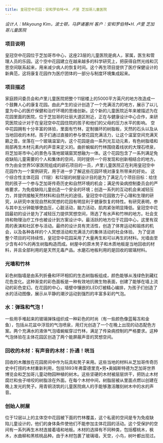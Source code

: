 ```yaml
---
title: 皇冠空中花园：安和罗伯特•H. 卢里 芝加哥儿童医院
---
```


*设计人：Mikyoung Kim，波士顿，马萨诸塞州*
*客户：安和罗伯特•H. 卢里 芝加哥儿童医院*

### 项目说明 ###
皇冠空中花园位于芝加哥市中心，这座23层的儿童医院是病人，家属，医生和管理人员的乐园。这个空中花园建立在越来越多的科学研究上，把获得自然光线和沉思空间联系起来，用来减少病人的恢复时间。这个再生项目提供了医疗保健设计的新典范，这将康复花园作为医疗团体的一部分与制度环境集成起来。

### 项目描述 ###
家庭顾问委员会和卢里儿童医院把整个11层楼上的5000平方英尺的地方改造成一个鼓舞人心的康复花园。由此产生的设计创造了一个充满活力的地方，展示了以儿童为中心的医疗保健和治疗环境的思维创新。这个新的儿童医院近年来被描述为在花园里面的医院，位于芝加哥的壮丽大道区附近，正在与健康设计中心合作，来研究医院设计对于在皇冠空中花园住院的孩子和他们的父母的压力水平的影响。
空中花园拥有十分丰富的体验，里面有竹林，定制循环的树脂板，天然的石头以及从当地回收的木材。孩子们通过直接的参与使花园充满活力，让这个温室空间充满天籁之音。坐落在一个玻璃温室内，这个花园是由一系列光互动元素，有色树脂墙和局部再生木材元素内的声音来定义的。曲折蜿蜒的竹林围绕着线状的大理石喷泉，将芝加哥市中心的景色与落地玻璃窗冥想融为一体。这个花园包含了一系列满足免疫缺陷儿童需要的个人和集体的空间，同时提供一个将发现和创新相结合的地方。作为由全世界50家医院组成的卵石项目的一员，卢里儿童医院正在利用皇冠空中花园作为一个案例研究，用于进一步了解这些花园环境对康复所带来的好处。
这个综合性主体花园（11层）和12层的树屋设计目的是为了满足几个项目目标：给住院的孩子一个参与芝加哥传奇历史和自然环境的机会；满足传染病控制委员会的严格要求，为免疫缺陷儿童创造一个安全的环境；创造一系列的互动机会来减轻压力，并提供接触天然材料和自然光的途径。皇冠空中花园致力于心理和生理的研究，从研究中发现自然和冥想的花园有明显利于健康恢复的特性。有研究表明，参与其中五分钟能够使血压，心脏活动，脑力活动，肌肉紧张明显降低。皇冠空中花园最初的设计是为了减轻压力提供冥想空间，筛选了有水声和竹林的地方。社会支持和物理治疗工作也被设计到方案设计中。最活跃的地方位于花园中心，这里有双周的表演和社区参与活动。最终的设计具有灵活性，创造了体育运动和锻炼的机会，以及各种各样的个人冥想活动和充满活力的集体活动的社会体验。
为了促进整个项目的可持续性，皇冠空中花园采用了大量再生和可以再生的材料。光墙由至少含有40%的再生树脂构造而成。树屋中的原木凳子和木质地板是当地回收的材料，并且全部利用的是天然无毒产品。水磨石地板利用的是回收的玻璃材料。

### 光墙和竹林 ###
彩色树脂墙是由系列折叠和环环相扣的生态树脂板组成，颜色能够从浅绿色到藏红花色变化。这种渐变的彩色面板是一种有效地抗微生物表面，创建了能够在墙上流动的彩色变幻。在花园的中心，墙壁中镶嵌的LED灯被精心编排，为孩子们创造了水的活动图像，展示从平静的潮汐运动到强烈的丰富多彩的气泡。

### 水：弹珠和气泡！ ###
一些用手堆起来的玻璃弹珠组织成一种彩色的时尚（有一些颜色像蓝莓冻和金鱼），包括从花盆中浮现的气泡喷泉，用灯光创造了一个在晚上出现的动态配色方案。两个充满水的液体气泡墙蜿蜒穿过竹林，满足了传染病控制的严格要求。这种气泡体验在主体花园区创造了两个能屏蔽声音的冥想空间。

### 回收的木材：有声音的木材：扑通！咣当 ###
回收的木雕放在花园房间中作为玩具和凳子来用。这些当地的材料从芝加哥传奇历史中打捞的木材重新利用，包括1893年弗雷德里克•劳•奥姆斯特德为芝加哥世界博览会和芝加哥儿童动物园种植的树木。这些坚硬的木材被层层烘干，把防止木材腐烂和虫子啃咬的树脂涂在外面。在每个木材中间，树脂层被从里面点燃以创建在晚上发光的凳子。用青铜浇筑的儿童医院病人的手能够激活雕刻树木中的水的声音。

### 创始人树屋 ###
位于12层以上的主体空中花园被下面的竹林覆盖，这个私密的空间是专为免疫缺陷儿童设计的，他们的身体条件使他们不能参加主体花园的活动。这个受保护的空间有一系列再生木材连接着墙和地板。木材的选择有不同种类，包括樱桃木，枫木，水曲柳和黑核桃品种。由于木材包裹了玻璃墙，天空，小鸟，树叶都出现过。
